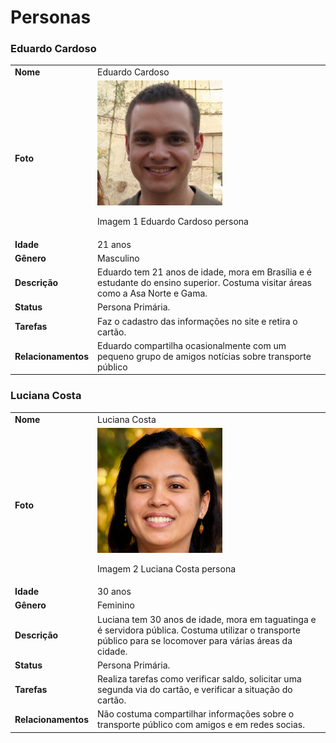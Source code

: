 # Personas

### Eduardo Cardoso
|                      |                      |
| :------------------  | :------------------  |
| **Nome**             |  Eduardo Cardoso      |
| **Foto**             | <img width="200" src="https://github.com/Interacao-Humano-Computador/2023.2--BRB-Mobilidade/blob/main/docs/assets/personas/eduardo.jpeg?raw=true"><p>Imagem 1 Eduardo Cardoso persona</p> |
| **Idade**        | 21 anos |
| **Gênero**        | Masculino |
| **Descrição**        | Eduardo tem 21 anos de idade, mora em Brasília e é estudante do ensino superior. Costuma visitar áreas como a Asa Norte e Gama. |
| **Status**          | Persona Primária.     |
| **Tarefas**         | Faz o cadastro das informações no site e retira o cartão. |
| **Relacionamentos** | Eduardo compartilha ocasionalmente com um pequeno grupo de amigos notícias sobre transporte público  |

### Luciana Costa
|                      |                      |
| :------------------  | :------------------  |
| **Nome**             |  Luciana Costa      |
| **Foto**             | <img width="200" src="https://github.com/Interacao-Humano-Computador/2023.2--BRB-Mobilidade/blob/main/docs/assets/personas/luciana.jpeg?raw=true"><p>Imagem 2 Luciana Costa persona</p> |
| **Idade**        | 30 anos |
| **Gênero**        | Feminino |
| **Descrição**        | Luciana tem 30 anos de idade, mora em taguatinga e é servidora pública. Costuma utilizar o transporte público para se locomover para várias áreas da cidade. |
| **Status**          | Persona Primária.     |
| **Tarefas**         | Realiza tarefas como verificar saldo, solicitar uma segunda via do cartão, e verificar a situação do cartão. |
| **Relacionamentos** | Não costuma compartilhar informações sobre o transporte público com amigos e em redes socias. |
